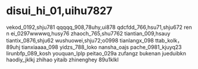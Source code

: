 # disui_hi_01,uihu7827
vekod_0192,shju781
qqqqq_908,78uhy,ui878
qdcfdd_766,hsu71,shju672
ren n ei_0297wwwwq,husy76
zhaoch_765,shu7762
tiantian_009,hsauy
tiantix_0876,shju62
wushuowei,shju72;o0998
tianlangx_098
ttab_kolk，89uhj
tianxiaaaa_098
yidzs_788_loko
nansha_oajs
pache_0981_kjuyq23
lirunbfp_089_kosh
youquan_lplp
peitao_029a
zufangz
bukenan
jueduibkn
haodiy_jklkj
zhihao
yitaib
zhinenghey
89u1klkl
